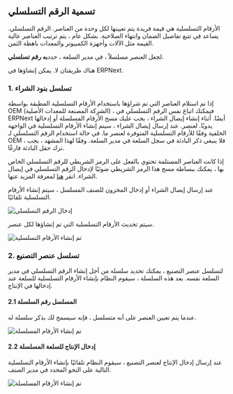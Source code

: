 ## تسمية الرقم التسلسلي

الأرقام التسلسلية هي قيمة فريدة يتم تعيينها لكل وحدة من العناصر. الرقم التسلسلي. يساعد في تتبع تفاصيل الضمان وانتهاء الصلاحية. بشكل عام ، يتم ترتيب العناصر عالية القيمة مثل الآلات وأجهزة الكمبيوتر والمعدات باهظة الثمن.

لجعل العنصر مسلسلاً ، في مدير السلعة ، حدد**به رقم تسلسلي**.

هناك طريقتان لا. يمكن إنشاؤها في ERPNext.

### 1. تسلسل بنود الشراء

إذا تم استلام العناصر التي تم شراؤها باستخدام الأرقام التسلسلية المطبقة بواسطة OEM (الشركة المصنعة للمعدات الأصلية) ، فيمكنك اتباع نفس الرقم التسلسلي في ERPNext أيضًا. أثناء إنشاء إيصال الشراء ، يجب عليك مسح الأرقام المسلسلة أو إدخالها يدويًا. لعنصر. عند إرسال إيصال الشراء ، سيتم إنشاء الأرقام التسلسلية في الواجهة الخلفية وفقًا للأرقام التسلسلية المتوفرة لعنصر ما. في حالة استخدام الرقم التسلسلي لـ OEM ، فلا ينبغي ذكر البادئة في سجل السلعة في مدير السلعة. وفقًا لهذا المشهد ، يجب ترك حقل البادئة فارغًا.

إذا كانت العناصر المستلمة تحتوي بالفعل على الرمز الشريطي للرقم التسلسلي الخاص بها ، يمكنك ببساطة مسح هذا الرمز الشريطي ضوئيًا لإدخال الرقم التسلسلي في إيصال الشراء. انقر [هنا](https://frappe.io/blog/management/using-barcodes-to-ease-data-entry) لمعرفة المزيد عنها.

عند إرسال إيصال الشراء أو إدخال المخزون للصنف المسلسل ، سيتم إنشاء الأرقام التسلسلية تلقائيًا.

![إدخال الرقم التسلسلي](https://docs.erpnext.com/files/serial-naming-1.png)

سيتم تحديث الأرقام التسلسلية التي تم إنشاؤها لكل عنصر.

![تم إنشاء الأرقام التسلسلية](https://docs.erpnext.com/files/serial-naming-2.png)

### 2. تسلسل عنصر التصنيع

لتسلسل عنصر التصنيع ، يمكنك تحديد سلسلة من أجل إنشاء الرقم التسلسلي في مدير السلعة نفسه. بعد هذه السلسلة ، سيقوم النظام بإنشاء الأرقام التسلسلية للسلعة عند إدخالها في الإنتاج.

#### 2.1 المسلسل رقم السلسلة

عندما يتم تعيين العنصر على أنه متسلسل ، فإنه سيسمح لك بذكر سلسلة له.

![تم إنشاء الأرقام المسلسلة](https://docs.erpnext.com/files/serial-naming-3.png)

#### 2.2 إدخال الإنتاج للسلعة المسلسلة

عند إرسال إدخال الإنتاج لعنصر التصنيع ، سيقوم النظام تلقائيًا بإنشاء الأرقام التسلسلية التالية على النحو المحدد في مدير الصنف.

![تم إنشاء الأرقام المسلسلة](https://docs.erpnext.com/files/serial-naming-4.png)
